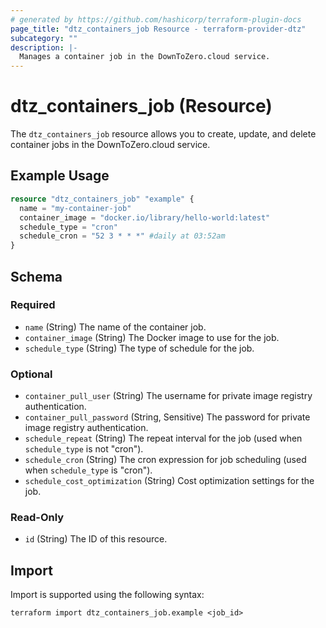```yaml
---
# generated by https://github.com/hashicorp/terraform-plugin-docs
page_title: "dtz_containers_job Resource - terraform-provider-dtz"
subcategory: ""
description: |-
  Manages a container job in the DownToZero.cloud service.
---
```


# dtz_containers_job (Resource)

The `dtz_containers_job` resource allows you to create, update, and delete container jobs in the DownToZero.cloud service.

## Example Usage

```terraform
resource "dtz_containers_job" "example" {
  name = "my-container-job"
  container_image = "docker.io/library/hello-world:latest"
  schedule_type = "cron"
  schedule_cron = "52 3 * * *" #daily at 03:52am
}
```


## Schema

### Required

- `name` (String) The name of the container job.
- `container_image` (String) The Docker image to use for the job.
- `schedule_type` (String) The type of schedule for the job.

### Optional

- `container_pull_user` (String) The username for private image registry authentication.
- `container_pull_password` (String, Sensitive) The password for private image registry authentication.
- `schedule_repeat` (String) The repeat interval for the job (used when `schedule_type` is not "cron").
- `schedule_cron` (String) The cron expression for job scheduling (used when `schedule_type` is "cron").
- `schedule_cost_optimization` (String) Cost optimization settings for the job.

### Read-Only

- `id` (String) The ID of this resource.

## Import

Import is supported using the following syntax:

```shell
terraform import dtz_containers_job.example <job_id>
```